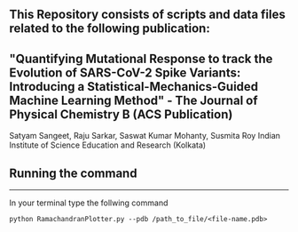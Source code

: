 ## This Repository consists of scripts and data files related to the following publication:

## "Quantifying Mutational Response to track the Evolution of SARS-CoV-2 Spike Variants: Introducing a Statistical-Mechanics-Guided Machine Learning Method" - The Journal of Physical Chemistry B (ACS Publication)
Satyam Sangeet, Raju Sarkar, Saswat Kumar Mohanty, Susmita Roy
Indian Institute of Science Education and Research (Kolkata)

## Running the command
-----------------------
In your terminal type the follwing command
```
python RamachandranPlotter.py --pdb /path_to_file/<file-name.pdb> 
```
